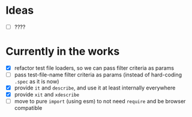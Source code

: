 # Ideas
- [ ] ????

# Currently in the works

- [x] refactor test file loaders, so we can pass filter criteria as params
- [ ] pass test-file-name filter criteria as params (instead of hard-coding `.spec` as it is now)
- [x] provide `it` and `describe`, and use it at least internally everywhere
- [x] provide `xit` and `xdescribe`
- [ ] move to pure `import` (using esm) to not need `require` and be browser compatible